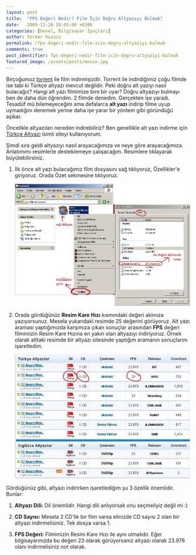 ```yaml
---
layout: post
title:  "FPS Değeri Nedir? Film İçin Doğru Altyazıyı Bulmak"
date:   2009-12-28 18:05:00 +0300
categories: [Genel, Bilgisayar İpuçları]
author: Serdar Kuzucu
permalink: /fps-degeri-nedir-film-icin-dogru-altyaziyi-bulmak
comments: true
post_identifier: fps-degeri-nedir-film-icin-dogru-altyaziyi-bulmak
featured_image: /assets/posts/movie.jpg
---
```


Birçoğumuz [torrent](/torrent-bulmak-ve-programsiz-indirmek) ile film indirmişizdir. 
Torrent ile indirdiğimiz çoğu filmde ise tabi ki Türkçe altyazı mevcut değildir. 
Peki doğru alt yazıyı nasıl bulacağız? 
Hangi alt yazı filmimize bire bir uyar? 
Doğru altyazıyı bulmayı ben de daha dün öğrendim. 
2 filmde denedim. 
Gerçekten işe yaradı. 
Tesadüf mü bilemeyeceğim ama defalarca **alt yazı** indirip filme uyup uymadığını denemek yerine 
daha işe yarar bir yöntem gibi göründüğü aşikar.

<!--more-->

Öncelikle altyazıları nereden indirebiliriz? 
Ben genellikle alt yazı indirme için [Türkçe Altyazı](http://www.turkcealtyazi.org) isimli siteyi kullanıyorum.

Şimdi sıra geldi altyazıyı nasıl arayacağımıza ve neye göre arayacağımıza.
Anlatımımı resimlerle desteklemeye çalışacağım.
Resimlere tıklayarak büyütebilirsiniz.

1. İlk önce alt yazı bulacağımız film dosyasını sağ tıklıyoruz, 
   Özellikler'e giriyoruz.
   Orada Özet sekmesine tıklıyoruz.

   ![Film Özellikler](/assets/posts/movie-sagtik-ozellikler-1.jpg)

2. Orada gördüğünüz **Resim Kare Hızı** kısmındaki değeri aklınıza yazıyorsunuz.
   Mesela yukarıdaki resimde 25 değerini görüyoruz. 
   Alt yazı araması yaptığımızda karşımıza çıkan sonuçlar arasından 
   **FPS** değeri filmimizin Resim Kare Hızına en yakın olan altyazıyı indiriyoruz. 
   Örnek olarak alttaki resimde bir altyazı sitesinde yaptığım aramanın sonuçlarını işaretledim.

   ![](/assets/posts/fps.jpg)


Gördüğünüz gibi, altyazı indirirken işaretlediğim şu 3 özellik önemlidir. 
Bunlar:

1. **Altyazı Dili:** 
   Dil önemlidir. 
   Hangi dili anlıyorsak onu seçmeliyiz değil mi :)

2. **CD Sayısı:**
   Mesela 2 CD'lik bir film varsa elinizde CD sayısı 2 olan bir altyazı indirmelisiniz. 
   Tek dosya varsa 1.

3. **FPS Değeri:** Filmimizin Resim Kare Hızı ile aynı olmalıdır. 
   Eğer bilgisayarınızda bu değeri 23 olarak görüyorsanız altyazı olarak 23.976 olanı indirmelisiniz not olarak.
